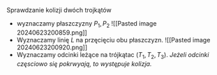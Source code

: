 Sprawdzanie kolizji dwóch trojkątów
- wyznaczamy płaszczyzny $P_1, P_2$
![[Pasted image 20240623200859.png]]
- Wyznaczamy linię $L$ na przęcięciu obu płaszczyzn.
![[Pasted image 20240623200920.png]]
- Wyznaczamy odcinki leżące na trójkątac $(T_1, T_2, T_3)$. *Jeżeli odcinki częsciowo się pokrwyają, to występuje kolizja.*


